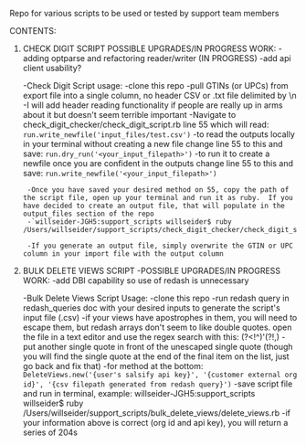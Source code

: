 Repo for various scripts to be used or tested by support team members

CONTENTS:

1. CHECK DIGIT SCRIPT
    POSSIBLE UPGRADES/IN PROGRESS WORK:
    -adding optparse and refactoring reader/writer (IN PROGRESS)
    -add api client usability?
    
    -Check Digit Script usage:
        -clone this repo
        -pull GTINs (or UPCs) from export file into a single column, no header CSV or .txt file delimited by \n
            -I will add header reading functionality if people are really up in arms about it but doesn't seem terrible important
        -Navigate to check_digit_checker/check_digit_script.rb line 55 which will read: 
        `run.write_newfile('input_files/test.csv')`
        -to read the outputs locally in your terminal without creating a new file change line 55 to this and save:
        `run.dry_run('<your_input_filepath>')` 
        -to run it to create a newfile once you are confident in the outputs change line 55 to this and save:
        `run.write_newfile('<your_input_filepath>')`

        -Once you have saved your desired method on 55, copy the path of the script file, open up your terminal and run it as ruby.  If you have decided to create an output file, that will populate in the output_files section of the repo
        -`willseider-JGH5:support_scripts willseider$ ruby /Users/willseider/support_scripts/check_digit_checker/check_digit_script.rb`

        -If you generate an output file, simply overwrite the GTIN or UPC column in your import file with the output column

2. BULK DELETE VIEWS SCRIPT 
    -POSSIBLE UPGRADES/IN PROGRESS WORK:
        -add DBI capability so use of redash is unnecessary

    -Bulk Delete Views Script Usage:
        -clone this repo
        -run redash query in redash_queries doc with your desired inputs to generate the script's input file (.csv)
        -if your views have apostrophes in them, you will need to escape them, but redash arrays don't seem to like double quotes.  open the file in a text editor and use the regex search with this: (?<!^)'(?!,) 
        -put another single quote in front of the unescaped single quote (though you will find the single quote at the end of the final item on the list, just go back and fix that)
        -for method at the bottom: 
        `DeleteViews.new('{user's salsify api key}', '{customer external org id}', '{csv filepath generated from redash query}')`
        -save script file and run in terminal, example:
        willseider-JGH5:support_scripts willseider$ ruby /Users/willseider/support_scripts/bulk_delete_views/delete_views.rb
        -if your information above is correct (org id and api key), you will return a series of 204s